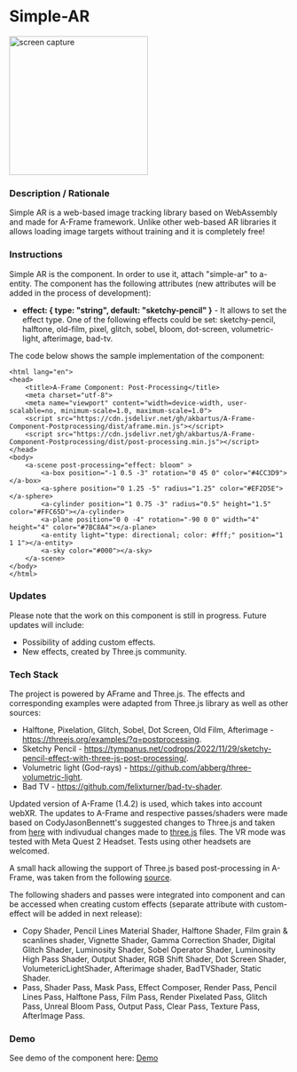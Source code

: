 # Simple-AR
<img src="img/screenshot.gif" title="screen capture" alt="screen capture" height="250">

### **Description / Rationale**
Simple AR is a web-based image tracking library based on WebAssembly and made for A-Frame framework. Unlike other web-based AR libraries it allows loading image targets without training and it is completely free!

### **Instructions**
Simple AR is the component. In order to use it, attach "simple-ar" to a-entity. The component has the following attributes (new attributes will be added in the process of development): 
* <b>effect: { type: "string", default: "sketchy-pencil" }</b> - It allows to set the effect type. One of the following effects could be set: sketchy-pencil, halftone, old-film, pixel, glitch, sobel, bloom, dot-screen, volumetric-light, afterimage, bad-tv. 
 

The code below shows the sample implementation of the component:
```
<html lang="en">
<head>
    <title>A-Frame Component: Post-Processing</title>
    <meta charset="utf-8">
    <meta name="viewport" content="width=device-width, user-scalable=no, minimum-scale=1.0, maximum-scale=1.0">
    <script src="https://cdn.jsdelivr.net/gh/akbartus/A-Frame-Component-Postprocessing/dist/aframe.min.js"></script>
    <script src="https://cdn.jsdelivr.net/gh/akbartus/A-Frame-Component-Postprocessing/dist/post-processing.min.js"></script>
</head>
<body>
    <a-scene post-processing="effect: bloom" >
        <a-box position="-1 0.5 -3" rotation="0 45 0" color="#4CC3D9"></a-box>
        <a-sphere position="0 1.25 -5" radius="1.25" color="#EF2D5E"></a-sphere>
        <a-cylinder position="1 0.75 -3" radius="0.5" height="1.5" color="#FFC65D"></a-cylinder>
        <a-plane position="0 0 -4" rotation="-90 0 0" width="4" height="4" color="#7BC8A4"></a-plane>
        <a-entity light="type: directional; color: #fff;" position="1 1 1"></a-entity>
        <a-sky color="#000"></a-sky> 
    </a-scene>
</body>
</html>
```

### **Updates**
Please note that the work on this component is still in progress. Future updates will include:
* Possibility of adding custom effects.
* New effects, created by Three.js community.

### **Tech Stack**
The project is powered by AFrame and Three.js. The effects and corresponding examples were adapted from Three.js library as well as other sources:
* Halftone, Pixelation, Glitch, Sobel, Dot Screen, Old Film, Afterimage - https://threejs.org/examples/?q=postprocessing.
* Sketchy Pencil - https://tympanus.net/codrops/2022/11/29/sketchy-pencil-effect-with-three-js-post-processing/.
* Volumetric light (God-rays) - https://github.com/abberg/three-volumetric-light.
* Bad TV - https://github.com/felixturner/bad-tv-shader.

Updated version of A-Frame (1.4.2) is used, which takes into account webXR. The updates to A-Frame and respective passes/shaders were made based on CodyJasonBennett's suggested changes to Three.js and taken from <a href="https://github.com/mrdoob/three.js/pull/26160">here</a> with indivudual changes made to <a href="https://github.com/CodyJasonBennett/three.js/commit/9719d00d36467508b4e36b8097908648e1f368b3">three.js</a> files. The VR mode was tested with Meta Quest 2 Headset. Tests using  other headsets are welcomed. 

A small hack allowing the support of Three.js based post-processing in A-Frame, was taken from the following <a href="https://stackoverflow.com/questions/68991451/is-there-a-way-to-implement-the-three-js-effect-composer-into-aframe-with-vr-mod">source</a>.  

The following shaders and passes were integrated into component and can be accessed when creating custom effects (separate attribute with custom-effect will be added in next release):
* Copy Shader, Pencil Lines Material Shader, Halftone Shader, Film grain & scanlines shader, Vignette Shader, Gamma Correction Shader, Digital Glitch Shader, Luminosity Shader, Sobel Operator Shader, Luminosity High Pass Shader, Output Shader, RGB Shift Shader, Dot Screen Shader, VolumetericLightShader, Afterimage shader, BadTVShader, Static Shader.
* Pass, Shader Pass, Mask Pass, Effect Composer, Render Pass, Pencil Lines Pass, Halftone Pass, Film Pass, Render Pixelated Pass, Glitch Pass, Unreal Bloom Pass, Output Pass, Clear Pass, Texture Pass, AfterImage Pass.
        
### **Demo**
See demo of the component here: [Demo](https://webar-simple.glitch.me/)
